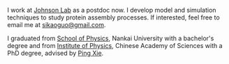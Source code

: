 I work at [Johnson Lab](https://sites.krieger.jhu.edu/johnson-lab/) as a postdoc now. I develop model and simulation techniques to study protein assembly processes. If interested, feel free to email me at [sikaoguo@gmail.com](mailto:sikaoguo@gmail.com).

I graduated from [School of Physics](https://physics.nankai.edu.cn/wlxyen/main.htm), Nankai University with a bachelor's degree and from [Institute of Physics](http://english.iop.cas.cn/), Chinese Academy of Sciences with a PhD degree, advised by [Ping Xie](http://english.iop.cas.cn/pe/?id=604). 
